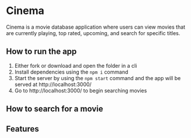 # Cinema
Cinema is a movie database application where users can view movies that are currently playing, top rated, upcoming, and search for specific titles.

## How to run the app
1. Either fork or download and open the folder in a cli
2. Install dependencies using the `npm i` command
3. Start the server by using the `npm start` command and the app will be served at http://localhost:3000/
4. Go to http://localhost:3000/ to begin searching movies

## How to search for a movie
<!-- Need to complete -->

## Features
<!-- Need to complete -->
